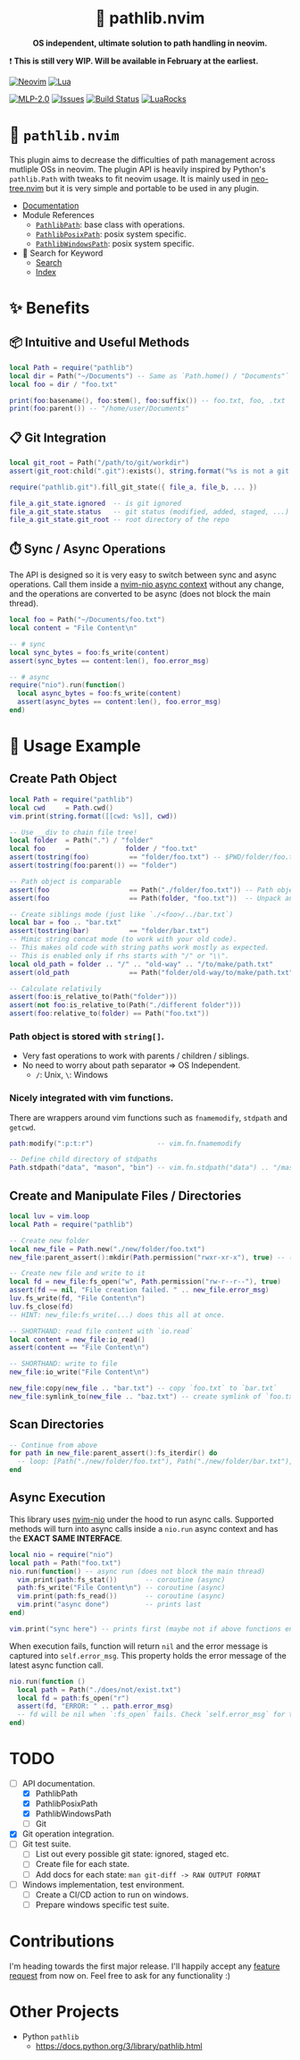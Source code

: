 <div align="center">
  <h1>🐍 pathlib.nvim</h1>
  <p>
    <strong>
      OS independent, ultimate solution to path handling in neovim.
    </strong>
  </p>
</div>

❗ **This is still very WIP. Will be available in February at the earliest.**

[![Neovim](https://img.shields.io/badge/NeoVim-%2357A143.svg?&style=for-the-badge&logo=neovim&logoColor=white)](https://neovim.io/) [![Lua](https://img.shields.io/badge/lua-%232C2D72.svg?style=for-the-badge&logo=lua&logoColor=white)](https://www.lua.org/)

[![MLP-2.0](https://img.shields.io/github/license/pysan3/pathlib.nvim.svg?style=for-the-badge)](https://github.com/pysan3/pathlib.nvim/blob/master/LICENSE) [![Issues](https://img.shields.io/github/issues/pysan3/pathlib.nvim.svg?style=for-the-badge)](https://github.com/pysan3/pathlib.nvim/issues) [![Build Status](https://img.shields.io/github/actions/workflow/status/pysan3/pathlib.nvim/lua_ls-typecheck.yml?style=for-the-badge)](https://github.com/pysan3/pathlib.nvim/actions/workflows/lua_ls-typecheck.yml) [![LuaRocks](https://img.shields.io/luarocks/v/pysan3/pathlib.nvim?logo=lua&color=purple&style=for-the-badge)](https://luarocks.org/modules/pysan3/pathlib.nvim)

# 🐍 `pathlib.nvim`

This plugin aims to decrease the difficulties of path management across mutliple OSs in neovim. The plugin API is heavily inspired by Python's `pathlib.Path` with tweaks to fit neovim usage. It is mainly used in [neo-tree.nvim](https://github.com/nvim-neo-tree/neo-tree.nvim) but it is very simple and portable to be used in any plugin.

- [Documentation](https://pysan3.github.io/pathlib.nvim/)
- Module References
  - [`PathlibPath`](https://pysan3.github.io/pathlib.nvim/doc/PathlibPath.html): base class with operations.
  - [`PathlibPosixPath`](https://pysan3.github.io/pathlib.nvim/doc/PathlibPosixPath.html): posix system specific.
  - [`PathlibWindowsPath`](https://pysan3.github.io/pathlib.nvim/doc/PathlibWindowsPath.html): posix system specific.
- 🔎 Search for Keyword
  - [Search](https://pysan3.github.io/pathlib.nvim/search.html)
  - [Index](https://pysan3.github.io/pathlib.nvim/genindex.html)

# ✨ Benefits

## 📦 Intuitive and Useful Methods

``` lua
local Path = require("pathlib")
local dir = Path("~/Documents") -- Same as `Path.home() / "Documents"`
local foo = dir / "foo.txt"

print(foo:basename(), foo:stem(), foo:suffix()) -- foo.txt, foo, .txt
print(foo:parent()) -- "/home/user/Documents"
```

## 📋 Git Integration

``` lua
local git_root = Path("/path/to/git/workdir")
assert(git_root:child(".git"):exists(), string.format("%s is not a git repo.", git_root))

require("pathlib.git").fill_git_state({ file_a, file_b, ... })

file_a.git_state.ignored  -- is git ignored
file_a.git_state.status   -- git status (modified, added, staged, ...)
file_a.git_state.git_root -- root directory of the repo
```

## ⏱️ Sync / Async Operations

The API is designed so it is very easy to switch between sync and async operations. Call them inside a [nvim-nio async context](https://github.com/nvim-neotest/nvim-nio) without any change, and the operations are converted to be async (does not block the main thread).

``` lua
local foo = Path("~/Documents/foo.txt")
local content = "File Content\n"

-- # sync
local sync_bytes = foo:fs_write(content)
assert(sync_bytes == content:len(), foo.error_msg)

-- # async
require("nio").run(function()
  local async_bytes = foo:fs_write(content)
  assert(async_bytes == content:len(), foo.error_msg)
end)
```

# 🚀 Usage Example

## Create Path Object

``` lua
local Path = require("pathlib")
local cwd     = Path.cwd()
vim.print(string.format([[cwd: %s]], cwd))

-- Use __div to chain file tree!
local folder  = Path(".") / "folder"
local foo     =              folder / "foo.txt"
assert(tostring(foo)          == "folder/foo.txt") -- $PWD/folder/foo.txt
assert(tostring(foo:parent()) == "folder")

-- Path object is comparable
assert(foo                    == Path("./folder/foo.txt")) -- Path object can be created with arguments
assert(foo                    == Path(folder, "foo.txt"))  -- Unpack any of them if you want!

-- Create siblings mode (just like `./<foo>/../bar.txt`)
local bar = foo .. "bar.txt"
assert(tostring(bar)          == "folder/bar.txt")
-- Mimic string concat mode (to work with your old code).
-- This makes old code with string paths work mostly as expected.
-- This is enabled only if rhs starts with "/" or "\\".
local old_path = folder .. "/" .. "old-way" .. "/to/make/path.txt"
assert(old_path               == Path("folder/old-way/to/make/path.txt"))

-- Calculate relativily
assert(foo:is_relative_to(Path("folder")))
assert(not foo:is_relative_to(Path("./different folder")))
assert(foo:relative_to(folder) == Path("foo.txt"))
```

### Path object is stored with `string[]`.

- Very fast operations to work with parents / children / siblings.
- No need to worry about path separator =\> OS Independent.
  - `/`: Unix, `\`: Windows

### Nicely integrated with vim functions.

There are wrappers around vim functions such as `fnamemodify`, `stdpath` and `getcwd`.

``` lua
path:modify(":p:t:r")                -- vim.fn.fnamemodify

-- Define child directory of stdpaths
Path.stdpath("data", "mason", "bin") -- vim.fn.stdpath("data") .. "/mason/bin"
```

## Create and Manipulate Files / Directories

``` lua
local luv = vim.loop
local Path = require("pathlib")

-- Create new folder
local new_file = Path.new("./new/folder/foo.txt")
new_file:parent_assert():mkdir(Path.permission("rwxr-xr-x"), true) -- (permission, recursive)

-- Create new file and write to it
local fd = new_file:fs_open("w", Path.permission("rw-r--r--"), true)
assert(fd ~= nil, "File creation failed. " .. new_file.error_msg)
luv.fs_write(fd, "File Content\n")
luv.fs_close(fd)
-- HINT: new_file:fs_write(...) does this all at once.

-- SHORTHAND: read file content with `io.read`
local content = new_file:io_read()
assert(content == "File Content\n")

-- SHORTHAND: write to file
new_file:io_write("File Content\n")

new_file:copy(new_file .. "bar.txt") -- copy `foo.txt` to `bar.txt`
new_file:symlink_to(new_file .. "baz.txt") -- create symlink of `foo.txt` named `baz.txt`
```

## Scan Directories

``` lua
-- Continue from above
for path in new_file:parent_assert():fs_iterdir() do
  -- loop: [Path("./new/folder/foo.txt"), Path("./new/folder/bar.txt"), Path("./new/folder/baz.txt")]
end
```

## Async Execution

This library uses [nvim-nio](https://github.com/nvim-neotest/nvim-nio) under the hood to run async calls. Supported methods will turn into async calls inside a `nio.run` async context and has the **EXACT SAME INTERFACE**.

``` lua
local nio = require("nio")
local path = Path("foo.txt")
nio.run(function() -- async run (does not block the main thread)
  vim.print(path:fs_stat())       -- coroutine (async)
  path:fs_write("File Content\n") -- coroutine (async)
  vim.print(path:fs_read())       -- coroutine (async)
  vim.print("async done")         -- prints last
end)

vim.print("sync here") -- prints first (maybe not if above functions end very fast)
```

When execution fails, function will return `nil` and the error message is captured into `self.error_msg`. This property holds the error message of the latest async function call.

``` lua
nio.run(function ()
  local path = Path("./does/not/exist.txt")
  local fd = path:fs_open("r")
  assert(fd, "ERROR: " .. path.error_msg)
  -- fd will be nil when `:fs_open` fails. Check `self.error_msg` for the error message.
end)
```

# TODO

- [ ] API documentation.
  - [x] PathlibPath
  - [x] PathlibPosixPath
  - [x] PathlibWindowsPath
  - [ ] Git
- [x] Git operation integration.
- [ ] Git test suite.
  - [ ] List out every possible git state: ignored, staged etc.
  - [ ] Create file for each state.
  - [ ] Add docs for each state: `man git-diff -> RAW OUTPUT FORMAT`
- [ ] Windows implementation, test environment.
  - [ ] Create a CI/CD action to run on windows.
  - [ ] Prepare windows specific test suite.

# Contributions

I'm heading towards the first major release. I'll happily accept any [feature request](https://github.com/pysan3/pathlib.nvim/issues/new?assignees=&labels=feature&projects=&template=feature_request.yml) from now on. Feel free to ask for any functionality :)

# Other Projects

- Python `pathlib`
  - <https://docs.python.org/3/library/pathlib.html>

